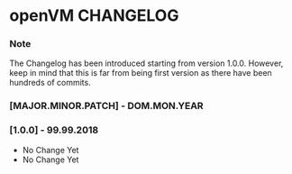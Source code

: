 # openVM CHANGELOG

### Note

The Changelog has been introduced starting from version 1.0.0. However, keep in mind that this is far from being first version as there have been hundreds of commits.

### [MAJOR.MINOR.PATCH] - DOM.MON.YEAR
### [1.0.0] - 99.99.2018

* No Change Yet
* No Change Yet
